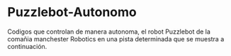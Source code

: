 # Puzzlebot-Autonomo
Codigos que controlan de manera autonoma, el robot Puzzlebot de la comañia manchester Robotics en una pista determinada que se muestra a continuación.
